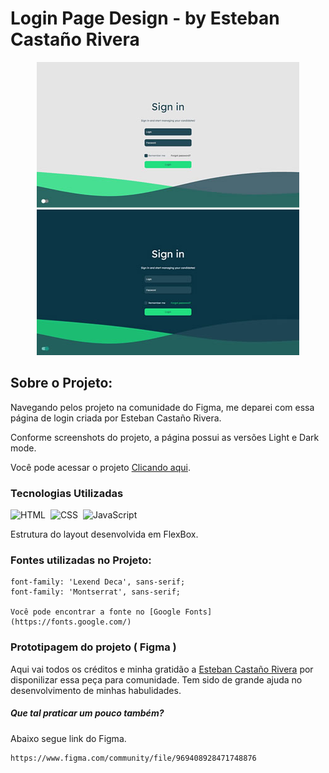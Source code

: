 # Login Page Design - by Esteban Castaño Rivera


<p align="center">
<img src="https://raw.githubusercontent.com/santos1982rj/login-page-esteban/7e8b0c0a5232e7c412dc940d7c21b878cfc86639/img/thumb-light.jpg" />
<img src="https://github.com/santos1982rj/login-page-esteban/blob/7e8b0c0a5232e7c412dc940d7c21b878cfc86639/img/thumb-dark.jpg" />
</p>

## Sobre o Projeto:

Navegando pelos projeto na comunidade do Figma, me deparei com essa página de login criada por Esteban Castaño Rivera.

Conforme screenshots do projeto, a página possui as versões Light e Dark mode.

Você pode acessar o projeto <a href="https://santos1982rj.github.io/login-page-esteban/">Clicando aqui</a>.

### Tecnologias Utilizadas

![HTML](https://img.shields.io/badge/-HTML-05122A?style=for-the-badge&logo=html5)&nbsp;
![CSS](https://img.shields.io/badge/-CSS-05122A?style=for-the-badge&logo=CSS3&logoColor=1572B6)&nbsp;
![JavaScript](https://img.shields.io/badge/-JavaScript-05122A?style=for-the-badge&logo=javascript)&nbsp;

Estrutura do layout desenvolvida em FlexBox.

### Fontes utilizadas no Projeto:

```
font-family: 'Lexend Deca', sans-serif;
font-family: 'Montserrat', sans-serif;

Você pode encontrar a fonte no [Google Fonts](https://fonts.google.com/)
```

### Prototipagem do projeto ( Figma )

Aqui vai todos os créditos e minha gratidão a <a href="https://www.figma.com/@estebancr">Esteban Castaño Rivera</a> por disponilizar essa peça para comunidade. Tem sido de grande ajuda no desenvolvimento de minhas habulidades.
##### Que tal praticar um pouco também?
Abaixo segue link do Figma.
```
https://www.figma.com/community/file/969408928471748876
```


